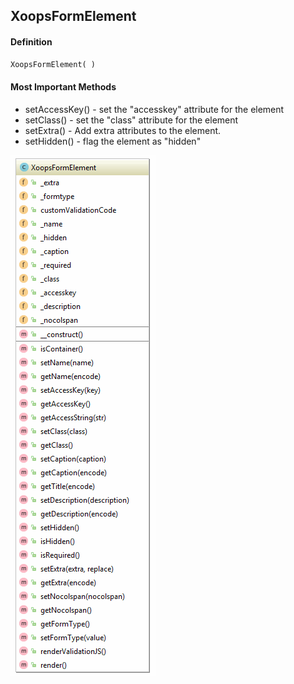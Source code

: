 ## XoopsFormElement

#### Definition
```php
XoopsFormElement( )
```

#### Most Important Methods
*   setAccessKey() - set the "accesskey" attribute for the element
*   setClass() - set the "class" attribute for the element
*   setExtra() - Add extra attributes to the element.
*   setHidden() - flag the element as "hidden"


![](../../assets/ClassUML/XoopsFormElement.png)

